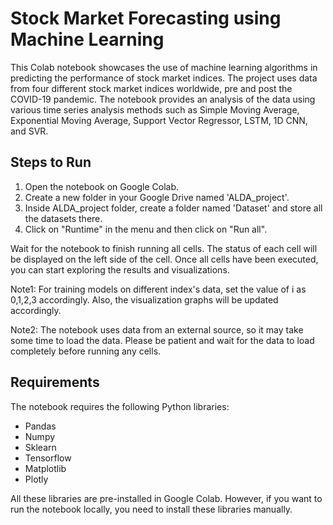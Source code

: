 # Stock Market Forecasting using Machine Learning

This Colab notebook showcases the use of machine learning algorithms in predicting the performance of stock market indices. The project uses data from four different stock market indices worldwide, pre and post the COVID-19 pandemic. The notebook provides an analysis of the data using various time series analysis methods such as Simple Moving Average, Exponential Moving Average, Support Vector Regressor, LSTM, 1D CNN, and SVR.

## Steps to Run
<ol>
<li>Open the notebook on Google Colab.
<li>Create a new folder in your Google Drive named 'ALDA_project'.
 <li>Inside ALDA_project folder, create a folder named 'Dataset' and store all the datasets there.
<li>Click on "Runtime" in the menu and then click on "Run all".
 </ol>

Wait for the notebook to finish running all cells. The status of each cell will be displayed on the left side of the cell.
Once all cells have been executed, you can start exploring the results and visualizations.

Note1: For training models on different index's data, set the value of i as 0,1,2,3 accordingly. Also, the visualization graphs will be updated accordingly.

Note2: The notebook uses data from an external source, so it may take some time to load the data. Please be patient and wait for the data to load completely before running any cells.

## Requirements
The notebook requires the following Python libraries:
<ul>
<li>Pandas
<li>Numpy
<li>Sklearn
<li>Tensorflow
<li>Matplotlib
<li>Plotly
</ul>
All these libraries are pre-installed in Google Colab. However, if you want to run the notebook locally, you need to install these libraries manually.
